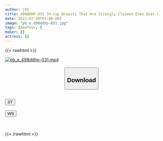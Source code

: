 ```yaml
---
author: j91
title: 498DDHP-031 [H-Cup Breasts That Are Strongly Claimed Even Over Her Clothes] A Busty Servant Who Has Her Weaknesses Grabbed By Erotic Customers And Gets Creampied While Crying! [Riho (22) Fg Costume]
date: 2023-07-30T01:00:00Z
image: "pb_e_498ddhp-031.jpg"
tags: [Amateur, ]
maker: []
actress: []
---
```



{{< rawhtml >}}

<div class="video" data-videoid="xX7VDpGLq0ckgV7">
    <a href="javascript:;">
        <img src="https://my.j91.asia/posts/pb_e_498ddhp-031/pb_e_498ddhp-031.jpg" width="WIDTH" height="HEIGHT" alt="pb_e_498ddhp-031.mp4" loading="lazy">
    </a>
</div>

<script type="text/javascript" src="https://j91.asia/asset/on-demand-st.js"></script>

<br>
  <link rel="stylesheet" href="https://j91.asia/asset/bs5.css">
  
  <center>
  <button class="btn btn-primary" type="button" data-bs-toggle="collapse" data-bs-target=".multi-collapse" aria-expanded="false" aria-controls="multiCollapseExample1 multiCollapseExample2"><h2>Download</h2></button></center>
</p>
<div class="row">
  <div class="col">
    <div class="collapse multi-collapse" id="multiCollapseExample1">
      <div class="card card-body">
	      	      <br>
<div class="buttons">  
<a href="https://streamtape.to/v/xX7VDpGLq0ckgV7"><button class="btn-hover color-3"><i class="fa fa-download"></i> ST</button></a></div>
    </div>
  </div>
</div>
  <div class="col">
    <div class="collapse multi-collapse" id="multiCollapseExample2">
      <div class="card card-body">
	      <br>
<div class="buttons">
    <a href="https://wolfstream.tv/zryjvzctgm0t.html"><button class="btn-hover color-9"><i class="fa fa-download"></i> WS</button></a></div>
<br><br>
      </div>
    </div>
  </div>
</div>

{{< /rawhtml >}}